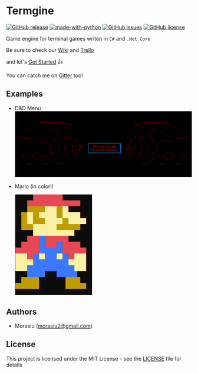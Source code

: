 # Termgine

[![GitHub release](https://img.shields.io/github/tag/Morasiu/Termgine.svg)](https://github.com/Morasiu/Termgine/tags)
[![made-with-python](https://img.shields.io/badge/Made%20with-.Net%20Core-blue.svg)](https://dotnet.microsoft.com/)
[![GitHub issues](https://img.shields.io/github/issues/Morasiu/Termgine.svg)](https://GitHub.com/Morasiu/Termgine/issues/)
[![GitHub license](https://img.shields.io/github/license/Morasiu/Termgine.svg)](https://github.com/Morasiu/Termgine/blob/master/LICENSE)

Game engine for terminal games writen in `C#` and `.Net Core`

Be sure to check our [Wiki](https://github.com/Morasiu/Termgine/wiki) and [Trello](https://trello.com/b/1EpbQfUH/termgine)

and let's [Get Started](https://github.com/Morasiu/Termgine/wiki/GetStarted) 👍

You can catch me on [Gitter](https://gitter.im/Termgine) too!
## Examples
* D&D Menu
  ![D&D](Docs/D&D_menu.png)


* Mario (in color!)

  ![Mario](Docs/mario.PNG)

## Authors

* Morasiu (morasiu2@gmail.com)

## License

This project is licensed under the MIT License - see the [LICENSE](LICENSE) file for details
